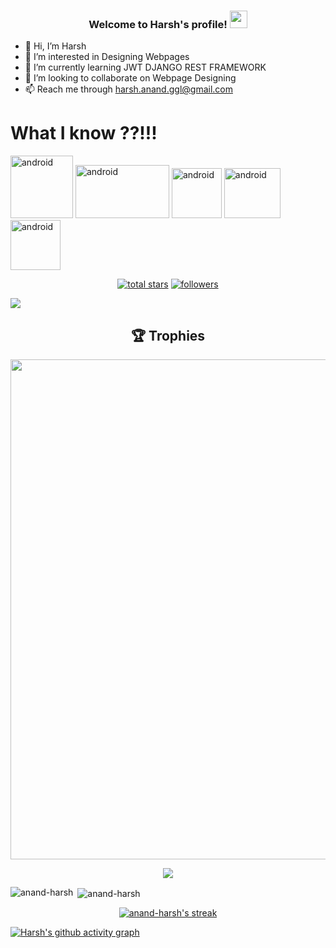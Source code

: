 <h3 align="center">
  Welcome to Harsh's profile!
  <img src="https://media.giphy.com/media/hvRJCLFzcasrR4ia7z/giphy.gif" width="28">
</h3>

- 👋 Hi, I’m Harsh
- 👀 I’m interested in Designing Webpages
- 🌱 I’m currently learning JWT DJANGO REST FRAMEWORK
- 💞️ I’m looking to collaborate on Webpage Designing
- 📫 Reach me through harsh.anand.ggl@gmail.com

# What I know ??!!!


<a class="padded" target="_blank"> <img src="https://user-images.githubusercontent.com/94885893/155173090-c6ae5dea-a0db-4179-bc33-054686123786.png" alt="android" width="100" height="100"/></a>
<a class="padded" target="_blank"> <img src="https://user-images.githubusercontent.com/94885893/192850015-a534a5db-a0f8-4a4f-8058-5efa34cc5a3e.png" alt="android" width="150" height="85"/></a>
<a class="padded" target="_blank"> <img src="https://user-images.githubusercontent.com/94885893/192849410-9f2ae998-e907-4f56-950d-570d98307a01.png" alt="android" width="80" height="80"/></a>
<a class="padded" target="_blank"> <img src="https://user-images.githubusercontent.com/94885893/192855825-aa9cba12-c01a-4898-a510-c27698586eab.png" alt="android" width="90" height="80"/></a>
<a class="padded" target="_blank"> <img src="https://user-images.githubusercontent.com/94885893/192855832-ec309b46-b090-4a8f-abd1-ae91ec300258.png" alt="android" width="80" height="80"/></a>



<p align="center"> 
  <a href="https://github.com/anand-harsh?tab=repositories&sort=stargazers">
    <img alt="total stars" title="Total stars on GitHub" src="https://custom-icon-badges.demolab.com/github/stars/anand-harsh?color=55960c&style=for-the-badge&labelColor=488207&logo=star"/></a>
  <a href="https://github.com/anand-harsh?tab=followers">
    <img alt="followers" title="Follow me on Github" src="https://custom-icon-badges.demolab.com/github/followers/anand-harsh?color=236ad3&labelColor=1155ba&style=for-the-badge&logo=person-add&label=Follow&logoColor=white"/></a>
</p>


![](https://komarev.com/ghpvc/?username=anand-harsh)
    
<h2 align="center">🏆 Trophies</h2>
<p align="center"> <img width=800 src="https://github-profile-trophy.vercel.app/?username=anand-harsh&margin-w=30&theme=onedark&row=1"/>
</p>
<p align="center"> <img src="/assets/morty.gif" /> </p>


<p><img align="left" src="https://github-readme-stats.vercel.app/api/top-langs?username=anand-harsh&show_icons=true&locale=en&layout=compact&theme=radical" alt="anand-harsh" /></p>

<p>&nbsp;<img align="center" src="https://github-readme-stats.vercel.app/api?username=anand-harsh&show_icons=true&locale=en&theme=radical" alt="anand-harsh" /></p>

<p align="center">
  <a href="https://github.com/anand-harsh/github-readme-streak-stats">
    <img title="🔥 Get streak stats for your profile at git.io/streak-stats" alt="anand-harsh's streak" src="https://streak-stats.demolab.com/?user=anand-harsh&theme=radical"/>
  </a>
</p>


[![Harsh's github activity graph](https://activity-graph.herokuapp.com/graph?username=anand-harsh&theme=react-dark)](https://github.com/anand-harsh/github-readme-activity-graph)

<!---/
anand-harsh/anand-harsh is a ✨ special ✨ repository because its `README.md` (this file) appears on your GitHub profile.
You can click the Preview link to take a look at your changes.
--->
